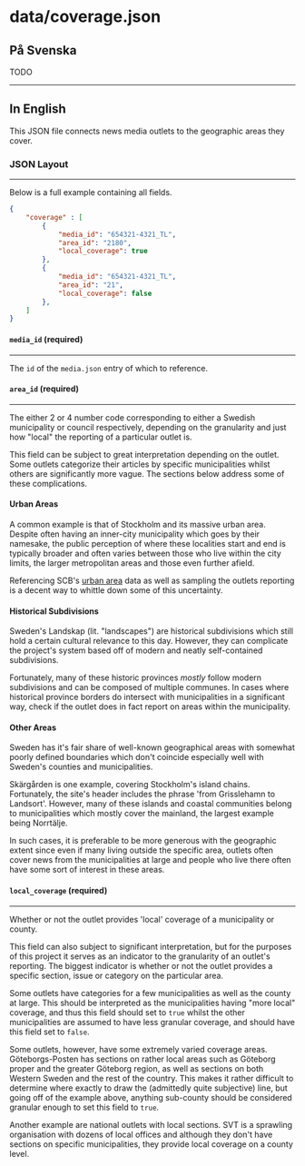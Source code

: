 # data/coverage.json

## På Svenska
TODO

---
## In English
This JSON file connects news media outlets to the geographic areas they cover.

### JSON Layout
---
Below is a full example containing all fields.
```json
{
	"coverage" : [
		{
			"media_id": "654321-4321_TL",
			"area_id": "2180",
			"local_coverage": true
		},
		{
			"media_id": "654321-4321_TL",
			"area_id": "21",
			"local_coverage": false
		},
    ]
}
```

#### `media_id` (required)
---
The `id` of the `media.json` entry of which to reference.

#### `area_id` (required)
---
The either 2 or 4 number code corresponding to either a Swedish municipality or council respectively, depending on the 
granularity and just how "local" the reporting of a particular outlet is.

This field can be subject to great interpretation depending on the outlet. Some outlets categorize their articles by
specific municipalities whilst others are significantly more vague. The sections below address some of these
complications.

#### Urban Areas
A common example is that of Stockholm and its massive urban area. Despite often having an inner-city municipality which 
goes by their namesake, the public perception of where these localities start and end is typically broader and often 
varies between those who live within the city limits, the larger metropolitan areas and those even further afield.

Referencing SCB's [urban area](https://www.scb.se/vara-tjanster/oppna-data/oppna-geodata/tatorter/) data as well as 
sampling the outlets reporting is a decent way to whittle down some of this uncertainty.

#### Historical Subdivisions
Sweden's Landskap (lit. "landscapes") are historical subdivisions which still hold a certain cultural relevance to this
day. However, they can complicate the project's system based off of modern and neatly self-contained subdivisions.

Fortunately, many of these historic provinces _mostly_ follow modern subdivisions and can be composed of multiple
communes. In cases where historical province borders do intersect with municipalities in a significant way, check if the
outlet does in fact report on areas within the municipality.

#### Other Areas
Sweden has it's fair share of well-known geographical areas with somewhat poorly defined boundaries which don't coincide
especially well with Sweden's counties and municipalities. 

Skärgården is one example, covering Stockholm's island chains. Fortunately, the site's header includes the phrase
'from Grisslehamn to Landsort'. However, many of these islands and coastal communities belong to municipalities which 
mostly cover the mainland, the largest example being Norrtälje.

In such cases, it is preferable to be more generous with the geographic extent since even if many living outside the
specific area, outlets often cover news from the municipalities at large and people who live there often have some sort
of interest in these areas.

#### `local_coverage` (required)
---
Whether or not the outlet provides 'local' coverage of a municipality or county.

This field can also subject to significant interpretation, but for the purposes of this project it serves as an indicator
to the granularity of an outlet's reporting. The biggest indicator is whether or not the outlet provides a specific
section, issue or category on the particular area.

Some outlets have categories for a few municipalities as well as the county at large. This should be interpreted as
the municipalities having "more local" coverage, and thus this field should set to `true` whilst the other municipalities
are assumed to have less granular coverage, and should have this field set to `false`.

Some outlets, however, have some extremely varied coverage areas. Göteborgs-Posten has sections on rather local areas 
such as Göteborg proper and the greater Göteborg region, as well as sections on both Western Sweden and the rest of the 
country. This makes it rather difficult to determine where exactly to draw the (admittedly quite subjective) line, but
going off of the example above, anything sub-county should be considered granular enough to set this field to `true`.

Another example are national outlets with local sections. SVT is a sprawling organisation with dozens of local offices
and although they don't have sections on specific municipalities, they provide local coverage on a county level.
